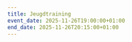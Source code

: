 ```yaml
---
title: Jeugdtraining
event_date: 2025-11-26T19:00:00+01:00
end_date: 2025-11-26T20:15:00+01:00
---
```

